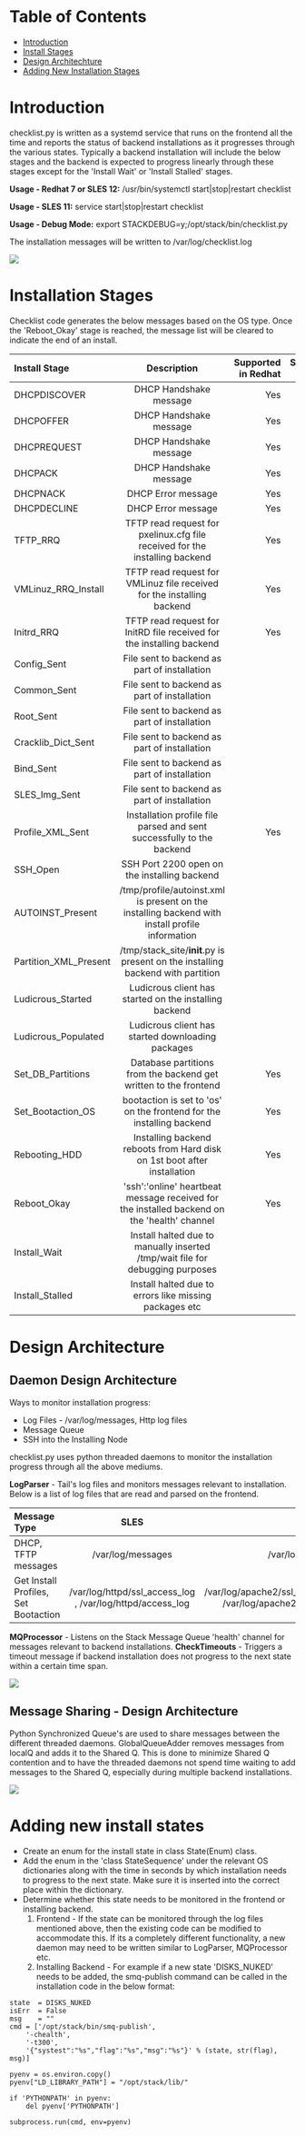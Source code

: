 # Table of Contents  
* [Introduction](#intro)
* [Install Stages](#installstages)
* [Design Architechture](#designarch)
* [Adding New Installation Stages](#addnewinstallstages)

<a name="intro"/>

# Introduction
checklist.py is written as a systemd service that runs on the frontend all the time and reports the status of backend installations as it progresses through the various states. Typically a backend installation will include the below stages and the backend is expected to progress linearly through these stages except for the 'Install Wait' or 'Install Stalled' stages.

**Usage - Redhat 7 or SLES 12:** /usr/bin/systemctl start|stop|restart checklist

**Usage - SLES 11:** service start|stop|restart checklist

**Usage - Debug Mode:** export STACKDEBUG=y;/opt/stack/bin/checklist.py

The installation messages will be written to /var/log/checklist.log

![](https://github.com/Teradata/stacki-wiki/blob/master/images/Stacki-Checklist-Install-Stages.png)

<a name="installstages"/>

# Installation Stages
Checklist code generates the below messages based on the OS type. Once the 'Reboot_Okay' stage is reached, the message list will be cleared to indicate the end of an install.

| Install Stage | Description | Supported in Redhat | Supported in SLES |
| :---          |     :---:      |          ---: |          ---: |
| DHCPDISCOVER  | DHCP Handshake message     | Yes    | Yes |
| DHCPOFFER     | DHCP Handshake message     | Yes    | Yes |
| DHCPREQUEST   | DHCP Handshake message     | Yes    | Yes |
| DHCPACK       | DHCP Handshake message     | Yes    | Yes |
| DHCPNACK       | DHCP Error message     | Yes    | Yes |
| DHCPDECLINE      | DHCP Error message    | Yes    | Yes |
| TFTP_RRQ | TFTP read request for pxelinux.cfg file received for the installing backend | Yes    | Yes |
| VMLinuz_RRQ_Install | TFTP read request for VMLinuz file received for the installing backend | Yes    | Yes |
| Initrd_RRQ | TFTP read request for InitRD file received for the installing backend | Yes    | Yes |
| Config_Sent | File sent to backend as part of installation | | Yes |
| Common_Sent | File sent to backend as part of installation | | Yes |
| Root_Sent | File sent to backend as part of installation | | Yes |
| Cracklib_Dict_Sent | File sent to backend as part of installation | | Yes |
| Bind_Sent | File sent to backend as part of installation | | Yes |
| SLES_Img_Sent | File sent to backend as part of installation | | Yes |
| Profile_XML_Sent | Installation profile file parsed and sent successfully to the backend | Yes    | Yes |
| SSH_Open| SSH Port 2200 open on the installing backend | | Yes |
| AUTOINST_Present| /tmp/profile/autoinst.xml is present on the installing backend with install profile information | | Yes |
| Partition_XML_Present | /tmp/stack_site/__init__.py is present on the installing backend with partition | | Yes|
| Ludicrous_Started | Ludicrous client has started on the installing backend | | Yes |
| Ludicrous_Populated | Ludicrous client has started downloading packages | | Yes |
| Set_DB_Partitions | Database partitions from the backend get written to the frontend | Yes    | Yes |
| Set_Bootaction_OS | bootaction is set to 'os' on the frontend for the installing backend | Yes    | Yes |
| Rebooting_HDD | Installing backend reboots from Hard disk on 1st boot after installation | Yes    | Yes |
| Reboot_Okay | 'ssh':'online' heartbeat message received for the installed backend on the 'health' channel | Yes    | Yes |
|Install_Wait | Install halted due to manually inserted /tmp/wait file for debugging purposes | | Yes |
|Install_Stalled | Install halted due to errors like missing packages etc| | Yes |

<a name="designarch"/>

# Design Architecture
## Daemon Design Architecture
Ways to monitor installation progress:

* Log Files - /var/log/messages, Http log files
* Message Queue
* SSH into the Installing Node

checklist.py uses python threaded daemons to monitor the installation progress through all the above mediums.

**LogParser** - Tail's log files and monitors messages relevant to installation. Below is a list of log files that are read and parsed on the frontend.

| Message Type | SLES | Redhat |
| :--- | :---: | ---: |
| DHCP, TFTP messages | /var/log/messages | /var/log/messages |
| Get Install Profiles, Set Bootaction | /var/log/httpd/ssl_access_log , /var/log/httpd/access_log | /var/log/apache2/ssl_access_log, /var/log/apache2/access_log |

**MQProcessor** - Listens on the Stack Message Queue 'health' channel for messages relevant to backend installations.
**CheckTimeouts** - Triggers a timeout message if backend installation does not progress to the next state within a certain time span.

![](https://github.com/Teradata/stacki-wiki/blob/master/images/Stacki-Checklist-Daemons.png)

## Message Sharing - Design Architecture
Python Synchronized Queue's are used to share messages between the different threaded daemons. GlobalQueueAdder removes messages from localQ and adds it to the Shared Q. This is done to minimize Shared Q contention and to have the threaded daemons not spend time waiting to add messages to the Shared Q, especially during multiple backend installations.

![](https://github.com/Teradata/stacki-wiki/blob/master/images/Stacki-Checklist-Messages.png)

<a name="addnewinstallstages"/>

# Adding new install states
* Create an enum for the install state in class State(Enum) class.
* Add the enum in the 'class StateSequence' under the relevant OS dictionaries along with the time in seconds by which installation needs to progress to the next state. Make sure it is inserted into the correct place within the dictionary.
* Determine whether this state needs to be monitored in the frontend or installing backend.
   1. Frontend - If the state can be monitored through the log files mentioned above, then the existing code can be modified to accommodate this. If its a completely different functionality, a new daemon may need to be written similar to LogParser, MQProcessor etc. 
   2. Installing Backend - For example if a new state 'DISKS_NUKED' needs to be added, the smq-publish command can be called in the installation code in the below format:

>   
    state  = DISKS_NUKED
    isErr  = False
    msg    = ""
    cmd = ['/opt/stack/bin/smq-publish', 
        '-chealth', 
        '-t300',
        '{"systest":"%s","flag":"%s","msg":"%s"}' % (state, str(flag), msg)]

    pyenv = os.environ.copy()
    pyenv["LD_LIBRARY_PATH"] = "/opt/stack/lib/"

    if 'PYTHONPATH' in pyenv:
        del pyenv['PYTHONPATH']

    subprocess.run(cmd, env=pyenv)